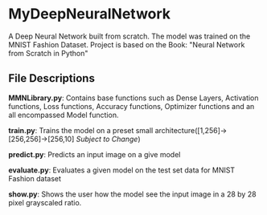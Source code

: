 # MyDeepNeuralNetwork

A Deep Neural Network built from scratch.
The model was trained on the MNIST Fashion Dataset.
Project is based on the Book: "Neural Network from Scratch in Python"

## File Descriptions
**MMNLibrary.py**: Contains base functions such as Dense Layers, Activation functions, Loss functions, Accuracy functions, Optimizer functions and an all encompassed Model function.

**train.py**: Trains the model on a preset small architecture([1,256]->[256,256]->[256,10] *Subject to Change*)

**predict.py**: Predicts an input image on a give model

**evaluate.py**: Evaluates a given model on the test set data for MNIST Fashion dataset

**show.py**: Shows the user how the model see the input image in a 28 by 28 pixel grayscaled ratio.


